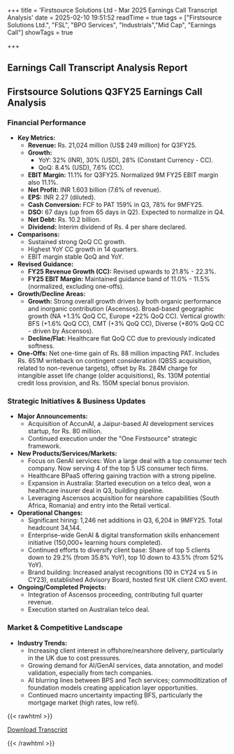 +++
title = 'Firstsource Solutions Ltd - Mar 2025 Earnings Call Transcript Analysis'
date = 2025-02-10 19:51:52
readTime = true
tags = ["Firstsource Solutions Ltd.", "FSL", "BPO Services", "Industrials","Mid Cap", "Earnings Call"]
showTags = true

+++



## Earnings Call Transcript Analysis Report
## Firstsource Solutions Q3FY25 Earnings Call Analysis

### Financial Performance

*   **Key Metrics:**
    *   **Revenue:** Rs. 21,024 million (US$ 249 million) for Q3FY25.
    *   **Growth:**
        *   YoY: 32% (INR), 30% (USD), 28% (Constant Currency - CC).
        *   QoQ: 8.4% (USD), 7.6% (CC).
    *   **EBIT Margin:** 11.1% for Q3FY25. Normalized 9M FY25 EBIT margin also 11.1%.
    *   **Net Profit:** INR 1.603 billion (7.6% of revenue).
    *   **EPS:** INR 2.27 (diluted).
    *   **Cash Conversion:** FCF to PAT 159% in Q3, 78% for 9MFY25.
    *   **DSO:** 67 days (up from 65 days in Q2). Expected to normalize in Q4.
    *   **Net Debt:** Rs. 10.2 billion.
    *   **Dividend:** Interim dividend of Rs. 4 per share declared.
*   **Comparisons:**
    *   Sustained strong QoQ CC growth.
    *   Highest YoY CC growth in 14 quarters.
    *   EBIT margin stable QoQ and YoY.
*   **Revised Guidance:**
    *   **FY25 Revenue Growth (CC):** Revised upwards to 21.8% - 22.3%.
    *   **FY25 EBIT Margin:** Maintained guidance band of 11.0% - 11.5% (normalized, excluding one-offs).
*   **Growth/Decline Areas:**
    *   **Growth:** Strong overall growth driven by both organic performance and inorganic contribution (Ascensos). Broad-based geographic growth (NA +1.3% QoQ CC, Europe +22% QoQ CC). Vertical growth: BFS (+1.6% QoQ CC), CMT (+3% QoQ CC), Diverse (+80% QoQ CC - driven by Ascensos).
    *   **Decline/Flat:** Healthcare flat QoQ CC due to previously indicated softness.
*   **One-Offs:** Net one-time gain of Rs. 88 million impacting PAT. Includes Rs. 651M writeback on contingent consideration (QBSS acquisition, related to non-revenue targets), offset by Rs. 284M charge for intangible asset life change (older acquisitions), Rs. 130M potential credit loss provision, and Rs. 150M special bonus provision.

### Strategic Initiatives & Business Updates

*   **Major Announcements:**
    *   Acquisition of AccunAI, a Jaipur-based AI development services startup, for Rs. 80 million.
    *   Continued execution under the "One Firstsource" strategic framework.
*   **New Products/Services/Markets:**
    *   Focus on GenAI services: Won a large deal with a top consumer tech company. Now serving 4 of the top 5 US consumer tech firms.
    *   Healthcare BPaaS offering gaining traction with a strong pipeline.
    *   Expansion in Australia: Started execution on a telco deal, won a healthcare insurer deal in Q3, building pipeline.
    *   Leveraging Ascensos acquisition for nearshore capabilities (South Africa, Romania) and entry into the Retail vertical.
*   **Operational Changes:**
    *   Significant hiring: 1,246 net additions in Q3, 6,204 in 9MFY25. Total headcount 34,144.
    *   Enterprise-wide GenAI & digital transformation skills enhancement initiative (150,000+ learning hours completed).
    *   Continued efforts to diversify client base: Share of top 5 clients down to 29.2% (from 35.8% YoY), top 10 down to 43.5% (from 52% YoY).
    *   Brand building: Increased analyst recognitions (10 in CY24 vs 5 in CY23), established Advisory Board, hosted first UK client CXO event.
*   **Ongoing/Completed Projects:**
    *   Integration of Ascensos proceeding, contributing full quarter revenue.
    *   Execution started on Australian telco deal.

### Market & Competitive Landscape

*   **Industry Trends:**
    *   Increasing client interest in offshore/nearshore delivery, particularly in the UK due to cost pressures.
    *   Growing demand for AI/GenAI services, data annotation, and model validation, especially from tech companies.
    *   AI blurring lines between BPS and Tech services; commoditization of foundation models creating application layer opportunities.
    *   Continued macro uncertainty impacting BFS, particularly the mortgage market (high rates, low refi).



{{< rawhtml >}}

<div class="button-container">    
    <a href="https://www.bseindia.com/stockinfo/AnnPdfOpen.aspx?Pname=48c88537-1b2a-4de2-bad1-2a2f8e4f74a4.pdf" target="_blank" class="report-button">
      <i class="fas fa-file-pdf"></i> Download Transcript
    </a>
</div>
    
{{< /rawhtml >}}
